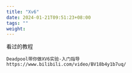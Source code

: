 ```yaml
---
title: "Xv6"
date: 2024-01-21T09:51:23+08:00
tags: ""
weight: 
---
```


看过的教程
```
Deadpool带你做XV6实验-入门指导https://www.bilibili.com/video/BV18b4y1b7uq/


```